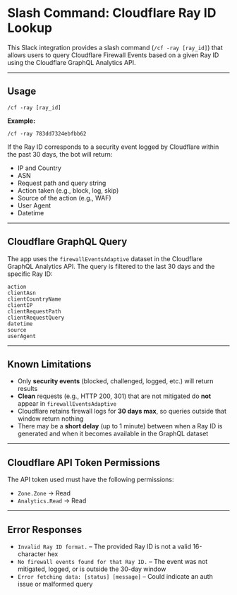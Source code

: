 # Slash Command: Cloudflare Ray ID Lookup

This Slack integration provides a slash command (`/cf -ray [ray_id]`) that allows users to query Cloudflare Firewall Events based on a given Ray ID using the Cloudflare GraphQL Analytics API.

---

## Usage

```
/cf -ray [ray_id]
```

**Example:**

```
/cf -ray 783dd7324ebfbb62
```

If the Ray ID corresponds to a security event logged by Cloudflare within the past 30 days, the bot will return:

* IP and Country
* ASN
* Request path and query string
* Action taken (e.g., block, log, skip)
* Source of the action (e.g., WAF)
* User Agent
* Datetime

---

## Cloudflare GraphQL Query

The app uses the `firewallEventsAdaptive` dataset in the Cloudflare GraphQL Analytics API. The query is filtered to the last 30 days and the specific Ray ID:

```
action
clientAsn
clientCountryName
clientIP
clientRequestPath
clientRequestQuery
datetime
source
userAgent
```

---

## Known Limitations

* Only **security events** (blocked, challenged, logged, etc.) will return results
* **Clean** requests (e.g., HTTP 200, 301) that are not mitigated do **not** appear in `firewallEventsAdaptive`
* Cloudflare retains firewall logs for **30 days max**, so queries outside that window return nothing
* There may be a **short delay** (up to 1 minute) between when a Ray ID is generated and when it becomes available in the GraphQL dataset

---

## Cloudflare API Token Permissions

The API token used must have the following permissions:

* `Zone.Zone` → Read
* `Analytics.Read` → Read

---

## Error Responses

* `Invalid Ray ID format.` – The provided Ray ID is not a valid 16-character hex
* `No firewall events found for that Ray ID.` – The event was not mitigated, logged, or is outside the 30-day window
* `Error fetching data: [status] [message]` – Could indicate an auth issue or malformed query
